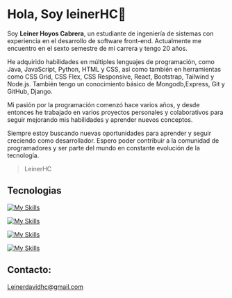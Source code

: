 # Hola, Soy leinerHC:wave:

  Soy <strong>Leiner Hoyos Cabrera</strong>, un estudiante de ingeniería de sistemas con experiencia en el desarrollo de software front-end. Actualmente me encuentro en el sexto semestre de mi carrera y tengo 20 años.

He adquirido habilidades en múltiples lenguajes de programación, como Java, JavaScript, Python, HTML y CSS, así como también en herramientas como CSS Grid, CSS Flex, CSS Responsive, React, Bootstrap, Tailwind y Node.js. También tengo un conocimiento básico de Mongodb,Express, Git y GitHub, Django.

Mi pasión por la programación comenzó hace varios años, y desde entonces he trabajado en varios proyectos personales y colaborativos para seguir mejorando mis habilidades y aprender nuevos conceptos.

Siempre estoy buscando nuevas oportunidades para aprender y seguir creciendo como desarrollador. Espero poder contribuir a la comunidad de programadores y ser parte del mundo en constante evolución de la tecnología.

> LeinerHC

## Tecnologias
[![My Skills](https://skills.thijs.gg/icons?i=js,html,css,tailwind)](https://skills.thijs.gg)

[![My Skills](https://skills.thijs.gg/icons?i=bootstrap,java,python,nodejs)](https://skills.thijs.gg)

[![My Skills](https://skills.thijs.gg/icons?i=mongodb,react,express,git)](https://skills.thijs.gg)

[![My Skills](https://skills.thijs.gg/icons?i=github,django)](https://skills.thijs.gg)
## Contacto:
Leinerdavidhc@gmail.com

